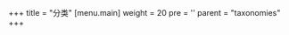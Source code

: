 +++
title = "分类"
[menu.main]
  weight = 20
  pre = '<i class="fas fa-fw fa-folder"></i>'
  parent = "taxonomies"
+++
